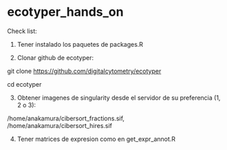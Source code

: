 # ecotyper_hands_on

Check list:

1. Tener instalado los paquetes de packages.R

2. Clonar github de ecotyper:

git clone https://github.com/digitalcytometry/ecotyper

cd ecotyper

3. Obtener imagenes de singularity desde el servidor de su preferencia (1, 2 o 3):

/home/anakamura/cibersort_fractions.sif, /home/anakamura/cibersort_hires.sif

4. Tener matrices de expresion como en get_expr_annot.R


